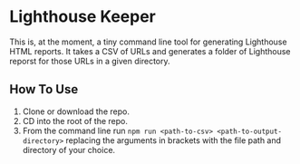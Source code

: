 # Lighthouse Keeper

This is, at the moment, a tiny command line tool for generating Lighthouse HTML reports. It takes a CSV of URLs and generates a folder of Lighthouse reporst for those URLs in a given directory.

## How To Use
 1. Clone or download the repo.
 1. CD into the root of the repo.
 1. From the command line run `npm run <path-to-csv> <path-to-output-directory>` replacing the arguments in brackets with the file path and directory of your choice.